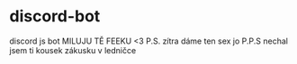 # discord-bot
discord js bot
MILUJU TĚ  FEEKU <3
P.S. zítra dáme ten sex jo
P.P.S nechal jsem ti kousek zákusku v ledničce
